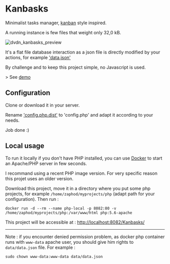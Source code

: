 # Kanbasks

Minimalist tasks manager, [kanban](https://en.wikipedia.org/wiki/Kanban) style inspired.

A running instance is few files that weight only 32,0 kB.

![dvdn_kanbasks_preview](https://github.com/dvdn/Kanbasks/assets/7195916/3a51960e-20ee-42c7-a002-13d5a84c7233)

It's a flat file database interaction as a json file is directly modified by your actions, for example ['data.json'](https://github.com/dvdn/kanbasks/blob/master/data/data.json)

By challenge and to keep this project simple, no Javascript is used.

\> See [demo](http://dvdn.online.fr/kanbasks/)

## Configuration

Clone or download it in your server.

Rename ['config.php.dist'](https://github.com/dvdn/kanbasks/blob/master/inc/config.php.dist) to 'config.php' and adapt it according to your needs.

Job done :)

## Local usage

To run it locally if you don't have PHP installed, you can use [Docker](https://docs.docker.com/) to start an Apache/PHP server in few seconds.

I recommand using a recent PHP image version. For very specific reason this projet uses an older version.

Download this project, move it in a directory where you put some php projects, for example `/home/zaphod/myprojects/php` (adapt path for your configuration). Then run :

    docker run -d --rm --name php-local -p 8082:80 -v /home/zaphod/myprojects/php:/var/www/html php:5.6-apache

This project will be accessible at : [http://localhost:8082/Kanbasks/](http://localhost:8082/Kanbasks/)

---

Note : if you encounter denied permission problem, as docker php container runs with `www-data` apache user, you should give him rights to `data/data.json` file. For example :

    sudo chown www-data:www-data data/data.json
